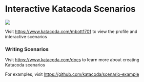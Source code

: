# Interactive Katacoda Scenarios

[![](http://shields.katacoda.com/katacoda/mbott1701/count.svg)](https://www.katacoda.com/mbott1701 "Get your profile on Katacoda.com")

Visit https://www.katacoda.com/mbott1701 to view the profile and interactive scenarios

### Writing Scenarios
Visit https://www.katacoda.com/docs to learn more about creating Katacoda scenarios

For examples, visit https://github.com/katacoda/scenario-example
